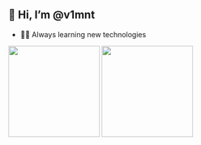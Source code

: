 ## 👋 Hi, I’m @v1mnt
- 👨‍💻 Always learning new technologies

<div>
<img height="180em" src="https://github-readme-stats.vercel.app/api?username=v1mnt&show_icons=true&theme=radical">
<img height="180em" src="https://github-readme-stats.vercel.app/api/top-langs/?username=v1mnt&layout=compact&theme=radical">
</div>


